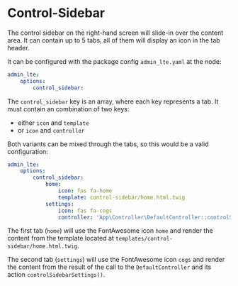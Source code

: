 # Control-Sidebar

The control sidebar on the right-hand screen will slide-in over the content area.
It can contain up to 5 tabs, all of them will display an icon in the tab header.     

It can be configured with the package config `admin_lte.yaml` at the node:
```yaml
admin_lte:
    options:
        control_sidebar:
```

The `control_sidebar` key is an array, where each key represents a tab. It must contain an combination of two keys:

- either `icon` and `template`
- or `icon` and `controller`

Both variants can be mixed through the tabs, so this would be a valid configuration:
 
```yaml
admin_lte:
    options:
        control_sidebar:
            home:
                icon: fas fa-home
                template: control-sidebar/home.html.twig
            settings:
                icon: fas fa-cogs
                controller: 'App\Controller\DefaultController::controlSidebarSettings'
```

The first tab (`home`) will use the FontAwesome icon `home` and render the content from the template located at `templates/control-sidebar/home.html.twig`.

The second tab (`settings`) will use the FontAwesome icon `cogs` and render the content from the result of the call to the `DefaultController` and its action `controlSidebarSettings()`.
